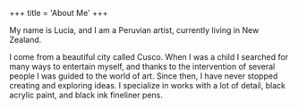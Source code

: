 +++
title = 'About Me'
+++

My name is Lucia, and I am a Peruvian artist, currently living in New Zealand.

I come from a beautiful city called Cusco. When I was a child I searched for
many ways to entertain myself, and thanks to the intervention of several people
I was guided to the world of art. Since then, I have never stopped creating and
exploring ideas. I specialize in works with a lot of detail, black acrylic
paint, and black ink fineliner pens.
